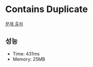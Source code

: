 # Contains Duplicate

[문제 출처](https://leetcode.com/problems/contains-duplicate)

## 성능

- Time: 431ms
- Memory: 25MB